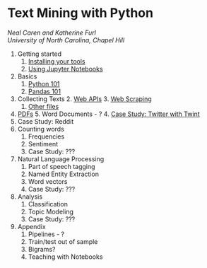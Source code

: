 # Text Mining with Python
*Neal Caren and Katherine Furl*   
*University of North Carolina, Chapel Hill*


1. Getting started
   1. [Installing your tools](Notebooks/setup.ipynb)    
   2. [Using Jupyter Notebooks](Notebooks/using-jupyter-notebooks.ipynb)    
2. Basics    
   1. [Python 101](Notebooks/python.ipynb)    
   3. [Pandas 101](Notebooks/pandas.ipynb)    
1. Collecting Texts
	2. [Web APIs](Notebooks/APIs.ipynb)
	3. [Web Scraping](Notebooks/Web.ipynb)
	1. [Other files](Notebooks/other-files.ipynb)
  4. [PDFs](Notebooks/from-PDF-to-txt.ipynb)
	5. Word Documents - ?
	4. [Case Study: Twitter with Twint](scraping-twitter-with-twint.ipynb)   
  4. Case Study: Reddit    
2. Counting words   
   	1. Frequencies
   	2. Sentiment
   	3. Case Study:  ???   
3. Natural Language Processing
   1. Part of speech tagging
   2. Named Entity Extraction
   3. Word vectors
   4. Case Study:  ???
4. Analysis
   1. Classification
   2. Topic Modeling
   3. Case Study:  ???
5. Appendix
   1. Pipelines - ?
   2. Train/test out of sample
   3. Bigrams?    
   4. Teaching with Notebooks
